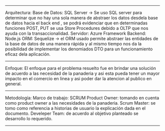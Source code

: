 
---------------------------------------------------------------------
Arquitectura:
Base de Datos: SQL Server -> Se uso SQL server para determinar que no hay una sola manera de 
                            abstraer los datos desdela base de datos hacia el back end , se 
                            podrá evidenciar que en determinadas funciones POST, PUT se usa 
                            Store Procedures debido a OLTP que nos ayuda con la transaccionalidad.
Servidor: Azure
Framework Backend: Node.js
    ORM: Sequelize -> el ORM usado permite abstraer las entidades de la base de datos de una
                     manera rápida y al mismo tiempo nos da la posibilidad de implementar los 
                     denomiados DTO para un funcionamiento eficaz dela aplicación.

---------------------------------------------------------------------
Enfoque:
El enfoque para el problema resuelto fue en brindar una solución de acuerdo a las necesidad
de la panaderia y asi esta pueda tener un mayor impacto en el comercio en linea y asi 
poder dar la atencion al publico en general.

---------------------------------------------------------------------
Metodología:
Marco de trabajo: SCRUM
    Product Owner: tomando en cuenta como product owner a las necesidades de la panaderia.
    Scrum Master: se tomo como referencia a historias de usuario  la explicación dada en el documento.
    Develeper Team: de acuerdo al objetivo planteado se desarrollo lo requerido.

---------------------------------------------------------------------

